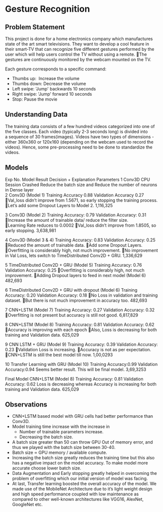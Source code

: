# Gesture Recognition

## Problem Statement
This project is done for a home electronics company which manufactures state of the art smart televisions. They want to develop a cool feature in their smart-TV that can recognize five different gestures performed by the user which will help users control the TV without using a remote. The gestures are continuously monitored by the webcam mounted on the TV. 

Each gesture corresponds to a specific command:
- Thumbs up:  Increase the volume
- Thumbs down: Decrease the volume
- Left swipe: 'Jump' backwards 10 seconds
- Right swipe: 'Jump' forward 10 seconds  
- Stop: Pause the movie

## Understanding Data
The training data consists of a few hundred videos categorized into one of the five classes. Each video (typically 2-3 seconds long) is divided into a sequence of 30 frames(images). Videos have two types of dimensions - either 360x360 or 120x160 (depending on the webcam used to record the videos). Hence, some pre-processing need to be done to standardize the videos.

## Models
Exp No.	Model	Result 	Decision + Explanation	Parameters
1	Conv3D	CPU Session Crashed	Reduce the batch size and Reduce the number of neurons in Dense layer	
2	Conv3D 
(Model 1)	Training Accuracy 0.88
Validation Accuracy 0.27	Val_loss didn’t improve from 1.5671, so early stopping the training process. 
Let’s add some Dropout Layers to Model 2. 	1,116,325

3	Conv3D
(Model 2) 	Training Accuracy: 0.79
Validation Accuracy: 0.31	Increase the amount of trainable data/ reduce the filter size.  
Learning Rate reduces to 0.0002
Val_loss didn’t improve from 1.8505, so early stopping.	3,638,981
 
4	Conv3D
(Model 3 & 4)	Training Accuracy:  0.83
Validation Accuracy: 0.25	Reduced the amount of trainable data.
Add some Dropout Layers. 
Overfitting is considerably high, not much improvement. 
No improvement in Val Loss, lets switch to TimeDistributed Conv2D + GRU.  	1,336,629

5	TimeDistributed Conv2D + GRU
(Model 5)	Training Accuracy: 0.76
Validation Accuracy: 0.25	Overfitting is considerably high, not much improvement.
Adding Dropout layers to feed in next model (Model 6)	482,693

6	TimeDistributed Conv2D + GRU with dropout
(Model 6)	Training Accuracy: 0.20
Validation Accuracy: 0.18	No Loss in validation and training dataset.
But there is not much improvement in accuracy too.	482,693

7	CNN+LSTM
(Model 7)	Training Accuracy:  0.27
Validation Accuracy: 0.32	Overfitting is not present but accuracy is still not good.
	6,817,829


8	CNN+LSTM 
(Model 8)	Training Accuracy:  0.81
Validation Accuracy: 0.62	Accuracy is improving with each epoch
Also, Loss is decreasing for both training and Validation data. 	625,029

9	CNN LSTM + GRU
(Model 9)	Training Accuracy:  0.39
Validation Accuracy: 0.23	Validation Loss is increasing.
Accuracy is not as per expectation. 
CNN+LSTM is still the best model till now. 	1,00,0293

10	Transfer Learning with GRU
(Model 10)	Training Accuracy:0.99
Validation Accuracy:0.94	Seems better result. This will be final model.	3,69,3253

Final Model	CNN+LSTM 
(Model 8)	Training Accuracy:  0.81
Validation Accuracy: 0.62	Loss is decreasing whereas Accuracy is increasing for both training and Validation data. 	625,029



## Observations
- CNN+LSTM based model with GRU cells had better performance than Conv3D. 
- Model training time increase with the increase in 
    - Number of trainable parameters increase.
    - Decreasing the batch size.
- A batch size greater than 50 can throw GPU Out of memory error, and thus we played with the batch size between 30-40. 
- Batch size ∝ GPU memory / available compute. 
- Increasing the batch size greatly reduces the training time but this also has a negative impact on the model accuracy. To make model more accurate choose lower batch size.
- Data Augmentation and Early stopping greatly helped in overcoming the problem of overfitting which our initial version of model was facing. 
- At last, Transfer learning boosted the overall accuracy of the model. We made use of the MobileNet Architecture due to it’s light weight design and high speed performance coupled with low maintenance as compared to other well-known architectures like VGG16, AlexNet, GoogleNet etc. 
